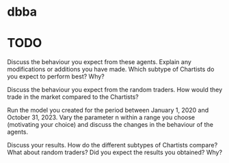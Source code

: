 # dbba

# TODO
Discuss the behaviour you expect from these agents. Explain any modifications or additions
you have made. Which subtype of Chartists do you expect to perform best? Why?

Discuss the behaviour you expect from the random traders. How would they trade in the
market compared to the Chartists?

Run the model you created for the period between January 1, 2020 and October 31, 2023.
Vary the parameter n within a range you choose (motivating your choice) and discuss the
changes in the behaviour of the agents.

Discuss your results. How do the different subtypes of Chartists compare? What about
random traders? Did you expect the results you obtained? Why?
